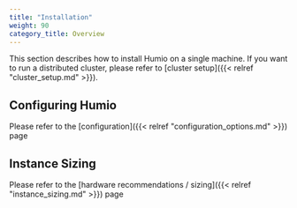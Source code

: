 ```yaml
---
title: "Installation"
weight: 90
category_title: Overview
---
```


This section describes how to install Humio on a single machine.
If you want to run a distributed cluster, please refer to [cluster setup]({{< relref "cluster_setup.md" >}}).



## Configuring Humio

Please refer to the [configuration]({{< relref "configuration_options.md" >}}) page

## Instance Sizing

Please refer to the [hardware recommendations / sizing]({{< relref "instance_sizing.md" >}}) page
